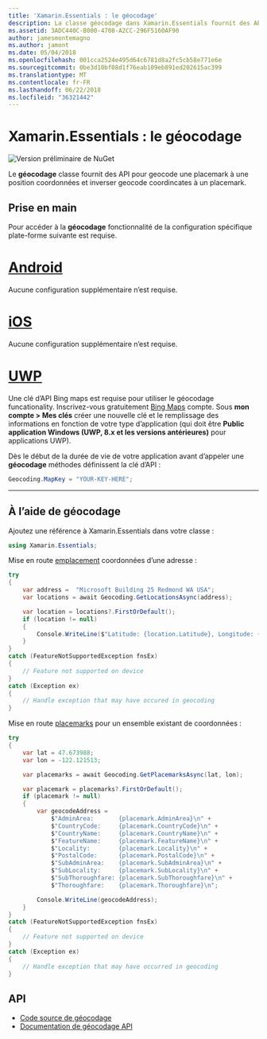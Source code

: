 ```yaml
---
title: 'Xamarin.Essentials : le géocodage'
description: La classe géocodage dans Xamarin.Essentials fournit des API pour les deux geocode une placemark à une position coordonnées et inverser geocode coordonnées à un placemark.
ms.assetid: 3ADC440C-B000-4708-A2CC-296F5160AF90
author: jamesmontemagno
ms.author: jamont
ms.date: 05/04/2018
ms.openlocfilehash: 001cca2524e495d64c6781d8a2fc5cb58e771e6e
ms.sourcegitcommit: 0be3d10bf08d1f76eab109eb891ed202615ac399
ms.translationtype: MT
ms.contentlocale: fr-FR
ms.lasthandoff: 06/22/2018
ms.locfileid: "36321442"
---
```

# <a name="xamarinessentials-geocoding"></a>Xamarin.Essentials : le géocodage

![Version préliminaire de NuGet](~/media/shared/pre-release.png)

Le **géocodage** classe fournit des API pour geocode une placemark à une position coordonnées et inverser geocode coordincates à un placemark.

## <a name="getting-started"></a>Prise en main

Pour accéder à la **géocodage** fonctionnalité de la configuration spécifique plate-forme suivante est requise.

# <a name="androidtabandroid"></a>[Android](#tab/android)

Aucune configuration supplémentaire n’est requise.

# <a name="iostabios"></a>[iOS](#tab/ios)

Aucune configuration supplémentaire n’est requise.

# <a name="uwptabuwp"></a>[UWP](#tab/uwp)

Une clé d’API Bing maps est requise pour utiliser le géocodage funcationality. Inscrivez-vous gratuitement [Bing Maps](https://www.bingmapsportal.com/) compte. Sous **mon compte > Mes clés** créer une nouvelle clé et le remplissage des informations en fonction de votre type d’application (qui doit être **Public application Windows (UWP, 8.x et les versions antérieures)** pour applications UWP).

Dès le début de la durée de vie de votre application avant d’appeler une **géocodage** méthodes définissent la clé d’API :

```csharp
Geocoding.MapKey = "YOUR-KEY-HERE";
```

-----

## <a name="using-geocoding"></a>À l’aide de géocodage

Ajoutez une référence à Xamarin.Essentials dans votre classe :

```csharp
using Xamarin.Essentials;
```

Mise en route [emplacement](xref:Xamarin.Essentials.Location) coordonnées d’une adresse :

```csharp
try
{
    var address =  "Microsoft Building 25 Redmond WA USA";
    var locations = await Geocoding.GetLocationsAsync(address);

    var location = locations?.FirstOrDefault();
    if (location != null)
    {
        Console.WriteLine($"Latitude: {location.Latitude}, Longitude: {location.Longitude}");
    }
}
catch (FeatureNotSupportedException fnsEx)
{
    // Feature not supported on device
}
catch (Exception ex)
{
    // Handle exception that may have occured in geocoding
}
```

Mise en route [placemarks](xref:Xamarin.Essentials.Placemark) pour un ensemble existant de coordonnées :

```csharp
try
{
    var lat = 47.673988;
    var lon = -122.121513;

    var placemarks = await Geocoding.GetPlacemarksAsync(lat, lon);

    var placemark = placemarks?.FirstOrDefault();
    if (placemark != null)
    {
        var geocodeAddress =
            $"AdminArea:       {placemark.AdminArea}\n" +
            $"CountryCode:     {placemark.CountryCode}\n" +
            $"CountryName:     {placemark.CountryName}\n" +
            $"FeatureName:     {placemark.FeatureName}\n" +
            $"Locality:        {placemark.Locality}\n" +
            $"PostalCode:      {placemark.PostalCode}\n" +
            $"SubAdminArea:    {placemark.SubAdminArea}\n" +
            $"SubLocality:     {placemark.SubLocality}\n" +
            $"SubThoroughfare: {placemark.SubThoroughfare}\n" +
            $"Thoroughfare:    {placemark.Thoroughfare}\n";

        Console.WriteLine(geocodeAddress);
    }
}
catch (FeatureNotSupportedException fnsEx)
{
    // Feature not supported on device
}
catch (Exception ex)
{
    // Handle exception that may have occurred in geocoding
}
```

## <a name="api"></a>API

- [Code source de géocodage](https://github.com/xamarin/Essentials/tree/master/Xamarin.Essentials/Geocoding)
- [Documentation de géocodage API](xref:Xamarin.Essentials.Geocoding)
